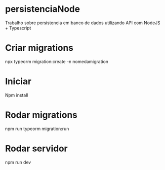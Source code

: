 # persistenciaNode
Trabalho sobre persistencia em banco de dados utilizando API com NodeJS + Typescript

# Criar migrations
npx typeorm migration:create -n nomedamigration

# Iniciar
Npm install
# Rodar migrations
npm run typeorm migration:run
# Rodar servidor
npm run dev
